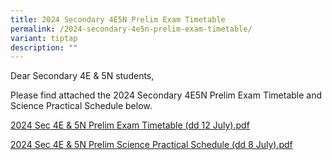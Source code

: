```yaml
---
title: 2024 Secondary 4E5N Prelim Exam Timetable
permalink: /2024-secondary-4e5n-prelim-exam-timetable/
variant: tiptap
description: ""
---
```

<p>Dear Secondary 4E &amp; 5N students,</p>
<p>Please find attached the 2024 Secondary 4E5N Prelim Exam Timetable and
Science Practical Schedule below.</p>
<p><a href="/files/2024_Sec_4E___5N_Prelim_Exam_Timetable__dd_12_July_.pdf" rel="noopener noreferrer nofollow" target="_blank">2024 Sec 4E &amp; 5N Prelim Exam Timetable (dd 12 July).pdf</a>
</p>
<p><a href="/files/2024_Sec_4E___5N_Prelim_Science_Practical_Schedule__dd_8_July_.pdf" rel="noopener noreferrer nofollow" target="_blank">2024 Sec 4E &amp; 5N Prelim Science Practical Schedule (dd 8 July).pdf</a>
</p>